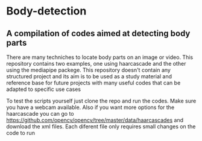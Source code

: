 # Body-detection
## A compilation of codes aimed at detecting body parts

There are many techniches to locate body parts on an image or video.
This repository contains two examples, one using haarcascade and the other
using the mediapipe packege. This repository doesn't contain any structured 
project and its aim is to be used as a study material and reference base for
future projects with many useful codes that can be adapted to specific use cases

To test the scripts yourself just clone the repo and run the codes. Make sure you 
have a webcam available. Also if you want more options for the haarcascade you can 
go to https://github.com/opencv/opencv/tree/master/data/haarcascades and download 
the xml files. Each diferent file only requires small changes on the code to run


